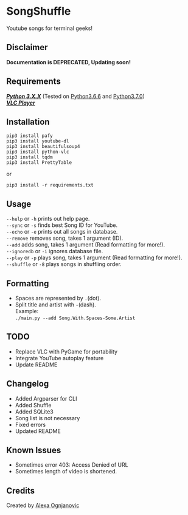 # SongShuffle
Youtube songs for terminal geeks!
## Disclaimer
**Documentation is DEPRECATED, Updating soon!**
## Requirements
_**[Python 3.X.X](https://www.python.org/downloads/release/python-372/)**_ (Tested on [Python3.6.6](https://www.python.org/downloads/release/python-366/) and [Python3.7.0](https://www.python.org/downloads/release/python-370/))<br />
_**[VLC Player](https://www.videolan.org/vlc/download-windows.html)**_
## Installation
```
pip3 install pafy
pip3 install youtube-dl
pip3 install beautifulsoup4
pip3 install python-vlc
pip3 install tqdm
pip3 install PrettyTable
```
or
```
pip3 install -r requirements.txt
```
## Usage
`--help` or `-h` prints out help page.<br />
`--sync` or `-s` finds best Song ID for YouTube.<br />
`--echo` or `-e` prints out all songs in database.<br />
`--remove` removes song, takes 1 argument (ID).<br />
`--add` adds song, takes 1 argument (Read formatting for more!).<br />
`--ignoredb` or `-i` ignores database file.<br />
`--play` or `-p` plays song, takes 1 argument (Read formatting for more!).<br />
`--shuffle` or `-8` plays songs in shuffling order.
## Formatting
- Spaces are represented by `.`(dot).<br />
- Split title and artist with `-`(dash).<br />
Example:<br />
`./main.py --add Song.With.Spaces-Some.Artist`
## TODO
- Replace VLC with PyGame for portability
- Integrate YouTube autoplay feature
- Update README
## Changelog
- Added Argparser for CLI
- Added Shuffle
- Added SQLite3
- Song list is not necessary
- Fixed errors
- Updated README
## Known Issues
- Sometimes error 403: Access Denied of URL
- Sometimes length of video is shortened.
## Credits
Created by [Alexa Ognjanovic](https://www.github.com/proalexa/)
